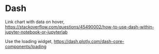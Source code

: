 Dash
====

Link chart with data on hover,
https://stackoverflow.com/questions/45490002/how-to-use-dash-within-jupyter-notebook-or-jupyterlab

Use the loading widget, https://dash.plotly.com/dash-core-components/loading
